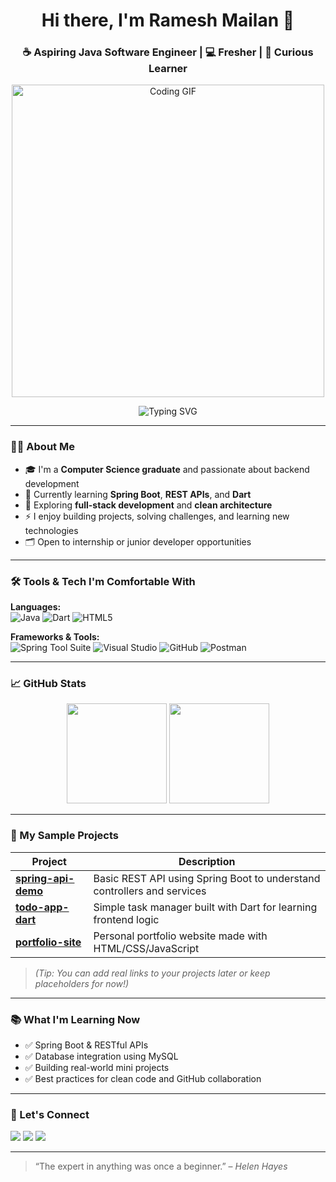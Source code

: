 <h1 align="center">Hi there, I'm Ramesh Mailan 👋</h1>
<h3 align="center">☕ Aspiring Java Software Engineer | 💻 Fresher | 📘 Curious Learner</h3>

<p align="center">
  <img src="https://media.giphy.com/media/qgQUggAC3Pfv687qPC/giphy.gif" width="500" alt="Coding GIF">
</p>

<p align="center">
  <img src="https://readme-typing-svg.herokuapp.com?font=Fira+Code&duration=3000&pause=1000&color=00BFFF&center=true&vCenter=true&width=435&lines=Java+Enthusiast+%7C+Backend+Learner;Exploring+Spring+Boot+%26+Dart;Open+to+collaboration+and+learning" alt="Typing SVG" />
</p>

---

### 👨‍💻 About Me

- 🎓 I'm a **Computer Science graduate** and passionate about backend development
- 🌱 Currently learning **Spring Boot**, **REST APIs**, and **Dart**
- 🧠 Exploring **full-stack development** and **clean architecture**
- ⚡ I enjoy building projects, solving challenges, and learning new technologies
- 🗂️ Open to internship or junior developer opportunities

---

### 🛠️ Tools & Tech I'm Comfortable With

**Languages:**  
![Java](https://img.shields.io/badge/-Java-007396?style=flat-square&logo=java&logoColor=white)
![Dart](https://img.shields.io/badge/-Dart-0175C2?style=flat-square&logo=dart&logoColor=white)
![HTML5](https://img.shields.io/badge/-HTML5-E34F26?style=flat-square&logo=html5&logoColor=white)

**Frameworks & Tools:**  
![Spring Tool Suite](https://img.shields.io/badge/-STS-6DB33F?style=flat-square&logo=spring&logoColor=white)
![Visual Studio](https://img.shields.io/badge/-Visual%20Studio-5C2D91?style=flat-square&logo=visual-studio&logoColor=white)
![GitHub](https://img.shields.io/badge/-GitHub-181717?style=flat-square&logo=github&logoColor=white)
![Postman](https://img.shields.io/badge/-Postman-FF6C37?style=flat-square&logo=postman&logoColor=white)

---

### 📈 GitHub Stats

<p align="center">
  <img src="https://github-readme-stats.vercel.app/api?username=rameshmailan&show_icons=true&theme=blueberry" height="160" />
  <img src="https://github-readme-stats.vercel.app/api/top-langs/?username=rameshmailan&layout=compact&theme=blueberry" height="160" />
</p>

---

### 🚀 My Sample Projects

| Project | Description |
|--------|-------------|
| [**spring-api-demo**](https://github.com/rameshmailan/spring-api-demo) | Basic REST API using Spring Boot to understand controllers and services |
| [**todo-app-dart**](https://github.com/rameshmailan/todo-app-dart) | Simple task manager built with Dart for learning frontend logic |
| [**portfolio-site**](https://github.com/rameshmailan/portfolio-site) | Personal portfolio website made with HTML/CSS/JavaScript |

> *(Tip: You can add real links to your projects later or keep placeholders for now!)*

---

### 📚 What I'm Learning Now

- ✅ Spring Boot & RESTful APIs
- ✅ Database integration using MySQL
- ✅ Building real-world mini projects
- ✅ Best practices for clean code and GitHub collaboration

---

### 🤝 Let's Connect

<p align="left">
  <a href="mailto:ramesh.mailan@example.com"><img src="https://img.shields.io/badge/-Email-D14836?style=flat-square&logo=gmail&logoColor=white"></a>
  <a href="https://www.linkedin.com/in/rameshmailan"><img src="https://img.shields.io/badge/-LinkedIn-0077B5?style=flat-square&logo=linkedin&logoColor=white"></a>
  <a href="https://github.com/rameshmailan"><img src="https://img.shields.io/badge/-GitHub-000?style=flat-square&logo=github&logoColor=white"></a>
</p>

---

> “The expert in anything was once a beginner.” – *Helen Hayes*

<!--
**RameshMailan/RameshMailan** is a ✨ _special_ ✨ repository because its `README.md` (this file) appears on your GitHub profile.

Here are some ideas to get you started:

- 🔭 I’m currently working on ...
- 🌱 I’m currently learning ...
- 👯 I’m looking to collaborate on ...
- 🤔 I’m looking for help with ...
- 💬 Ask me about ...
- 📫 How to reach me: ...
- 😄 Pronouns: ...
- ⚡ Fun fact: ...
-->
